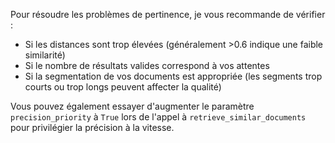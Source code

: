 Pour résoudre les problèmes de pertinence, je vous recommande de vérifier :

* Si les distances sont trop élevées (généralement >0.6 indique une faible similarité)
* Si le nombre de résultats valides correspond à vos attentes
* Si la segmentation de vos documents est appropriée (les segments trop courts ou trop longs peuvent affecter la qualité)

Vous pouvez également essayer d'augmenter le paramètre `precision_priority` à `True` lors de l'appel à `retrieve_similar_documents` pour privilégier la précision à la vitesse.
